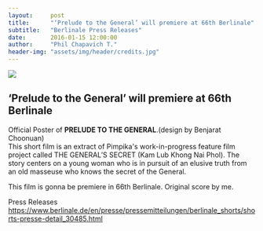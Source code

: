 ```yaml
---
layout:     post
title:      "‘Prelude to the General’ will premiere at 66th Berlinale"
subtitle:   "Berlinale Press Releases"
date:       2016-01-15 12:00:00
author:     "Phil Chapavich T."
header-img: "assets/img/header/credits.jpg"
---
```


<img src="http://40.media.tumblr.com/a26062e61c6233d0fccebd92f78a79fe/tumblr_o1tln0EdBJ1rv4foko1_1280.jpg">

<p><h2>‘Prelude to the General’ will premiere at 66th Berlinale</h2>
<p>Official Poster of <b>PRELUDE TO THE GENERAL</b>.(design by Benjarat Choonuan)
<br>This short film is an extract of Pimpika's work-in-progress feature film project called THE GENERAL’S SECRET (Kam Lub Khong Nai Phol). The story centers on a young woman who is in pursuit of an elusive truth from an old masseuse who knows the secret of the General.</p>

<p>This film is gonna be premiere in 66th Berlinale. Original score by me.</p>

<p>Press Releases
<a href="https://www.berlinale.de/en/presse/pressemitteilungen/berlinale_shorts/shorts-presse-detail_30485.html">https://www.berlinale.de/en/presse/pressemitteilungen/berlinale_shorts/shorts-presse-detail_30485.html</a></p></p>